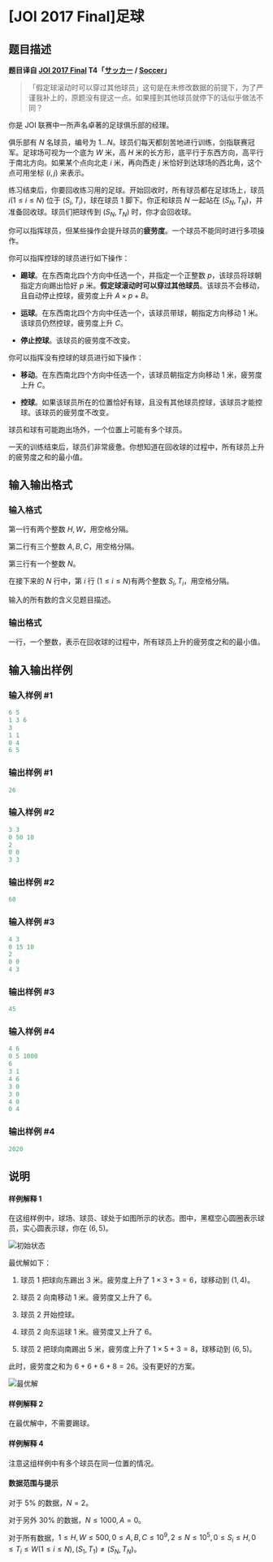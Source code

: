 # [JOI 2017 Final]足球

## 题目描述

**题目译自 [JOI 2017 Final](https://www.ioi-jp.org/joi/2016/2017-ho/) T4「[サッカー](https://www.ioi-jp.org/joi/2016/2017-ho/2017-ho.pdf) / [Soccer](https://www.ioi-jp.org/joi/2016/2017-ho/2017-ho-en.pdf)」**

> 「假定球滚动时可以穿过其他球员」这句是在未修改数据的前提下，为了严谨我补上的，原题没有提这一点。如果撞到其他球员就停下的话似乎做法不同？

你是 JOI 联赛中一所声名卓著的足球俱乐部的经理。

俱乐部有 $N$ 名球员，编号为 $1\ldots N$。球员们每天都刻苦地进行训练，剑指联赛冠军。足球场可视为一个底为 $W$ 米，高 $H$ 米的长方形，底平行于东西方向，高平行于南北方向。如果某个点向北走 $i$ 米，再向西走 $j$ 米恰好到达球场的西北角，这个点可用坐标 $(i, j)$ 来表示。

练习结束后，你要回收练习用的足球。开始回收时，所有球员都在足球场上，球员 $i (1\leqslant i\leqslant N)$ 位于 $(S_i, T_i)$，球在球员 $1$ 脚下。你正和球员 $N$ 一起站在 $(S_N, T_N)$，并准备回收球。球员们把球传到 $(S_N, T_N)$ 时，你才会回收球。

你可以指挥球员，但某些操作会提升球员的**疲劳度**。一个球员不能同时进行多项操作。

你可以指挥控球的球员进行如下操作：

* **踢球**。在东西南北四个方向中任选一个，并指定一个正整数 $p$，该球员将球朝指定方向踢出恰好 $p$ 米。**假定球滚动时可以穿过其他球员**。该球员不会移动，且自动停止控球，疲劳度上升 $A\times p+B$。

* **运球**。在东西南北四个方向中任选一个，该球员带球，朝指定方向移动 $1$ 米。该球员仍然控球，疲劳度上升 $C$。

* **停止控球**。该球员的疲劳度不改变。

你可以指挥没有控球的球员进行如下操作：

* **移动**。在东西南北四个方向中任选一个，该球员朝指定方向移动 $1$ 米，疲劳度上升 $C$。

* **控球**。如果该球员所在的位置恰好有球，且没有其他球员控球，该球员才能控球。该球员的疲劳度不改变。

球员和球有可能跑出场外，一个位置上可能有多个球员。

一天的训练结束后，球员们非常疲惫。你想知道在回收球的过程中，所有球员上升的疲劳度之和的最小值。

## 输入输出格式

### 输入格式

第一行有两个整数 $H, W$，用空格分隔。

第二行有三个整数 $A, B, C$，用空格分隔。

第三行有一个整数 $N$。

在接下来的 $N$ 行中，第 $i$ 行 $(1\leqslant i\leqslant N)$有两个整数 $S_i, T_i$，用空格分隔。

输入的所有数的含义见题目描述。

### 输出格式

一行，一个整数，表示在回收球的过程中，所有球员上升的疲劳度之和的最小值。

## 输入输出样例

### 输入样例 #1

```cpp
6 5
1 3 6
3
1 1
0 4
6 5
```


### 输出样例 #1

```cpp
26
```


### 输入样例 #2

```cpp
3 3
0 50 10
2
0 0
3 3
```


### 输出样例 #2

```cpp
60
```


### 输入样例 #3

```cpp
4 3
0 15 10
2
0 0
4 3
```


### 输出样例 #3

```cpp
45
```


### 输入样例 #4

```cpp
4 6
0 5 1000
6
3 1
4 6
3 0
3 0
4 0
0 4
```


### 输出样例 #4

```cpp
2020
```


## 说明

#### 样例解释 1

在这组样例中，球场、球员、球处于如图所示的状态。图中，黑框空心圆圈表示球员，实心圆表示球，你在 $(6,5)$。

![初始状态](https://s1.ax1x.com/2018/12/11/FYUzwQ.png)

最优解如下：

1. 球员 $1$ 把球向东踢出 $3$ 米。疲劳度上升了 $1\times 3+3=6$，球移动到 $(1,4)$。

2. 球员 $2$ 向南移动 $1$ 米。疲劳度又上升了 $6$。

3. 球员 $2$ 开始控球。

4. 球员 $2$ 向东运球 $1$ 米。疲劳度又上升了 $6$。

5. 球员 $2$ 把球向南踢出 $5$ 米，疲劳度上升了 $1\times 5+3=8$，球移动到 $(6,5)$。

此时，疲劳度之和为 $6+6+6+8=26$。没有更好的方案。

![最优解](http://www.z4a.net/images/2017/12/10/JOI2017T4-2.png)

#### 样例解释 2

在最优解中，不需要踢球。

#### 样例解释 4

注意这组样例中有多个球员在同一位置的情况。

#### 数据范围与提示

对于 $5\%$ 的数据，$N=2$。

对于另外 $30\%$ 的数据，$N\leqslant 1000, A=0$。

对于所有数据，$1\leqslant H,W\leqslant 500, 0\leqslant A, B, C\leqslant 10^9, 2\leqslant N\leqslant 10^5, 0\leqslant S_i\leqslant H, 0\leqslant T_i\leqslant W(1\leqslant i\leqslant N), (S_1, T_1)\neq(S_N, T_N)$。

